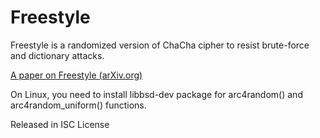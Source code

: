 # Freestyle

Freestyle is a randomized version of ChaCha cipher to resist brute-force and dictionary attacks.

[A paper on Freestyle (arXiv.org)](https://arxiv.org/abs/1802.03201)

On Linux, you need to install libbsd-dev package for arc4random() and arc4random_uniform() functions.

Released in ISC License

